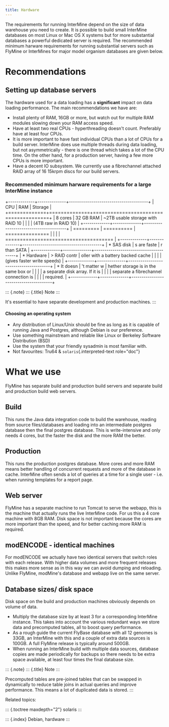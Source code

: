 ```yaml
---
title: Hardware
---
```


The requirements for running InterMine depend on the size of data
warehouse you need to create. It is possible to build small InterMine
databases on most Linux or Mac OS X systems but for more substantial
databases a powerful dedicated server is required. The recommended
minimum harware requirements for running substantial servers such as
FlyMine or InterMines for major model organism databases are given
below.

Recommendations
===============

Setting up database servers
---------------------------

The hardware used for a data loading has a **significant** impact on
data loading performance. The main recommendations we have are:

-   Install plenty of RAM, 16GB or more, but watch out for multiple RAM
    modules slowing down your RAM access speed.
-   Have at least two real CPUs - hyperthreading doesn't count.
    Preferably have at least four CPUs.
-   It is more important to have fast individual CPUs than a lot of CPUs
    for a build server. InterMine does use multiple threads during data
    loading, but not asymmetrically - there is one thread which takes a
    lot of the CPU time. On the other hand, for a production server,
    having a few more CPUs is more important.
-   Have a decent IO subsystem. We currently use a fibrechannel attached
    RAID array of 16 15krpm discs for our build servers.

### Recommended minimum harware requirements for a large InterMine instance

+-------------+--------------+---------------------------------------+
| CPU         | RAM          | Storage                               |
+=============+==============+=======================================+
| 8 cores     | 32 GB RAM    | \~2TB usable storage with RAID 10     |
|             |              | (4TB raw in RAID 10)                  |
+-------------+--------------+---------------------------------------+
| =========   | ==========   | ===============                       |
|             |              | ===================================== |
+-------------+--------------+---------------------------------------+
| \* SAS disk | s are faste  | r than SATA                           |
+-------------+--------------+---------------------------------------+
| \* Hardware | > RAID contr | oller with a battery backed cache     |
|             |              | (gives faster write speeds)           |
+-------------+--------------+---------------------------------------+
| \* It doesn | \'t matter w | hether storage is in the same box or  |
|             |              | a separate disk array. If it is       |
|             |              | separate a fibrechannel connection is |
|             |              | required.                             |
+-------------+--------------+---------------------------------------+

::: {.note}
::: {.title}
Note
:::

It\'s essential to have separate development and production machines.
:::

#### Choosing an operating system

-   Any distribution of Linux/Unix should be fine as long as it is
    capable of running Java and Postgres, although Debian is our
    preference.
-   Use something mainstream and reliable like Linux or Berkeley
    Software Distribution (BSD)
-   Use the system that your friendly sysadmin is most familiar with.
-   Not favourites: Tru64 & `solaris`{.interpreted-text role="doc"}

What we use
===========

FlyMine has separate build and production build servers and separate
build and production build web servers.

Build
-----

This runs the Java data integration code to build the warehouse, reading
from source files/databases and loading into an intermediate postgres
database then the final postgres database. This is write-intensive and
only needs 4 cores, but the faster the disk and the more RAM the better.

Production
----------

This runs the production postgres database. More cores and more RAM
means better handling of concurrent requests and more of the database in
cache. InterMine often sends a lot of queries at a time for a single
user - i.e. when running templates for a report page.

Web server
----------

FlyMine has a separate machine to run Tomcat to serve the webapp, this
is the machine that actually runs the live InterMine code. For us this a
4 core machine with 8GB RAM. Disk space is not important because the
cores are more important than the speed, and for better caching more RAM
is required.

modENCODE - identical machines
------------------------------

For modENCODE we actually have two identical servers that switch roles
with each release. With higher data volumes and more frequent releases
this makes more sense as in this way we can avoid dumping and reloading.
Unlike FlyMine, modMine\'s database and webapp live on the same server.

Database sizes/ disk space
--------------------------

Disk space on the build and production machines obviously depends on
volume of data.

-   Multiply the database size by at least 3 for a corresponding
    InterMine instance. This takes into account the various redundant
    ways we store data and precomputed tables, all to boost query
    performance.
-   As a rough guide the current FlyBase database with all 12 genomes is
    33GB, an InterMine with this and a couple of extra data sources is
    100GB. A full FlyMine release is typically around 500GB.
-   When running an InterMine build with multiple data sources, database
    copies are made periodically for backups so there needs to be extra
    space available, at least four times the final database size.

::: {.note}
::: {.title}
Note
:::

Precomputed tables are pre-joined tables that can be swapped in
dynamically to reduce table joins in actual queries and improve
performance. This means a lot of duplicated data is stored.
:::

Related topics:

::: {.toctree maxdepth="2"}
solaris
:::

::: {.index}
Debian, hardware
:::
